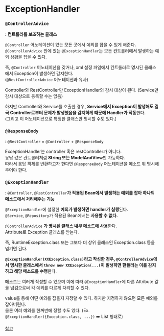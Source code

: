 # ExceptionHandler
### `@ControllerAdvice`   
: **컨트롤러를 보조하는 클래스**   

`@Controller` 어노테이션이 있는 모든 곳에서 예외를 잡을 수 있게 해준다.   
`@ControllerAdvice` 안에 있는 `@ExceptionHandler`는 모든 컨트롤러에서 발생하는 예외 상황을 잡을 수 있다.   

즉, `@Controller` 어노테이션을 갖거나, xml 설정 파일에서 컨트롤러로 명시된 클래스에서 Exception이 발생하면 감지한다.   
(`@RestControllerAdvice` 어노테이션과 유사)  

Controller와 RestController만 ExceptionHandler의 감시 대상이 된다. (Service만 감시 대상으로 등록할 수는 없음)   

하지만 Controller와 Service를 호출한 경우, **Service에서 Exception이 발생해도 결국 Controller로부터 문제가 발생했음을 감지하게 때문에 Handler가 작동**한다.   
(그리고 이 어노테이션으로 특정한 클래스만 명시할 수도 있다.)   


### `@ResponseBody`   
: `@RestController` = `@Controller` + `@ResponseBody`   

ExceptionHandler는 controller 혹은 restController가 아니다.   
응답 값은 컨트롤러처럼 **String 또는 ModelAndView**만 가능하다.   
따라서 응답 객체를 반환하고자 한다면 `@ResponseBody` 어노테이션을 메소드 위 명시해주어야 한다.   


### `@ExceptionHandler`   
: `@Controller`, `@RestController`**가 적용된 Bean에서 발생하는 예외를 잡아 하나의 메소드에서 처리해주는 기능**   

`@ExceptionHandler`에 설정한 **예외가 발생하면 handler가 실행**된다.   
`@Service`, `@Repository`가 적용된 Bean에서는 **사용할 수 없다.**   

`@ControllerAdvice` **가 명시된 클래스 내부 메소드에 사용**한다.   
Attribute로 Exception 클래스를 받는다.   

즉, RuntimeException.class 또는 그보다 더 상위 클래스인 Exception.class 등을 넘기면 된다.   

**`@ExceptionHandler(XXException.class)`라고 작성한 경우, `@ControllerAdvice`에서 명시한 클래스에서 `throw new XXException(...)`이 발생하면 핸들러는 이를 감지하고 해당 메소드를 수행**한다.   

메소드는 여러개 작성할 수 있으며 이에 따라 `@ExceptionHandler`에 다른 Attribute 값을 넘김으로써 각 예외를 다르게 처리할 수 있다.   

value를 통해 어떤 예외를 잡을지 지정할 수 있다. 하지만 지정하지 않으면 모든 예외를 잡아버린다.   
물론 여러 예외를 한꺼번에 정할 수도 있다. (Ex. `@ExceptionHandler({Exception.class, ...})` ➡️ List 형태로)    

[참고](https://tecoble.techcourse.co.kr/post/2021-05-10-controller_advice_exception_handler/)
